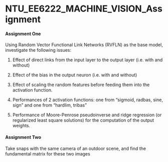 # NTU_EE6222_MACHINE_VISION_Assignment

#### Assignment One

Using Random Vector Functional Link Networks (RVFLN) as the base model, investigate the following issues:

1. Effect of direct links from the input layer to the output layer (i.e. with and without)

2. Effect of the bias in the output neuron (i.e. with and without)

3. Effect of scaling the random features before feeding them into the activation function.

4. Performances of 2 activation functions: one from “sigmoid, radbas, sine, sign” and one from “hardlim, tribas”

5. Performance of Moore-Penrose pseudoinverse and ridge regression (or regularized least square solutions)
for the computation of the output weights.

#### Assignment Two

Take snaps with the same camera of an outdoor scene, and find the fundamental matrix for these two images
